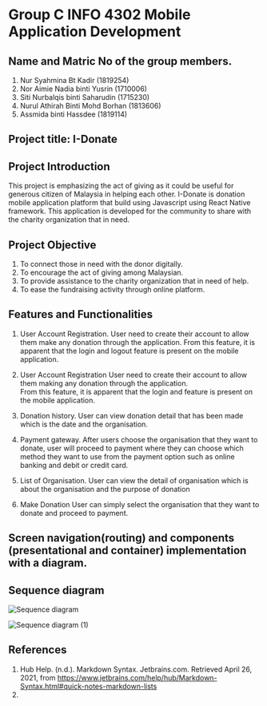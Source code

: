 # Group C INFO 4302 Mobile Application Development

## Name and Matric No of the group members. 
1. Nur Syahmina Bt Kadir (1819254)
2. Nor Aimie Nadia binti Yusrin (1710006)
3. Siti Nurbalqis binti Saharudin (1715230)
4. Nurul Athirah Binti Mohd Borhan (1813606)
5. Assmida binti Hassdee (1819114)

## Project title: I-Donate

## Project Introduction
This project is emphasizing the act of giving as it could be useful for generous citizen of Malaysia in helping each other. I-Donate is donation mobile application platform that build using Javascript using React Native framework. This application is developed for the community to share with the charity organization that in need.  

## Project Objective
1. To connect those in need with the donor digitally.
2. To encourage the act of giving among Malaysian. 
3. To provide assistance to the charity organization that in need of help. 
4. To ease the fundraising activity through online platform.  

## Features and Functionalities
1. User Account Registration.
User need to create their account to allow them make any donation through the application. From this feature, it is apparent that the login and logout feature is present on the mobile application.
3. User Account Registration 
User need to create their account to allow them making any donation through the application.  
From this feature, it is apparent that the login and feature is present on the mobile application.

2. Donation history.
User can view donation detail that has been made which is the date and the organisation. 

3. Payment gateway.
After users choose the organisation that they want to donate, user will proceed to payment where they can choose which method they want to use from the payment option such as online banking and debit or credit card.

4. List of Organisation.
User can view the detail of organisation which is about the organisation and the purpose of donation

5. Make Donation
User can simply select the organisation that they want to donate and proceed to payment.

## Screen navigation(routing) and components (presentational and container) implementation with a diagram.

## Sequence diagram

![Sequence diagram](https://user-images.githubusercontent.com/74192884/116032855-fae9e280-a692-11eb-8dbe-20f58135ec95.png)


![Sequence diagram (1)](https://user-images.githubusercontent.com/74192884/116032891-0937fe80-a693-11eb-99c2-f772d6bd25d7.png)


## References
1. Hub Help. (n.d.). Markdown Syntax. Jetbrains.com. Retrieved April 26, 2021, from https://www.jetbrains.com/help/hub/Markdown-Syntax.html#quick-notes-markdown-lists
2. 
